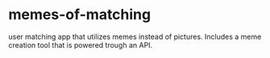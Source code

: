 # memes-of-matching
user matching app that utilizes memes instead of pictures. Includes a meme creation tool that is powered trough an API.

